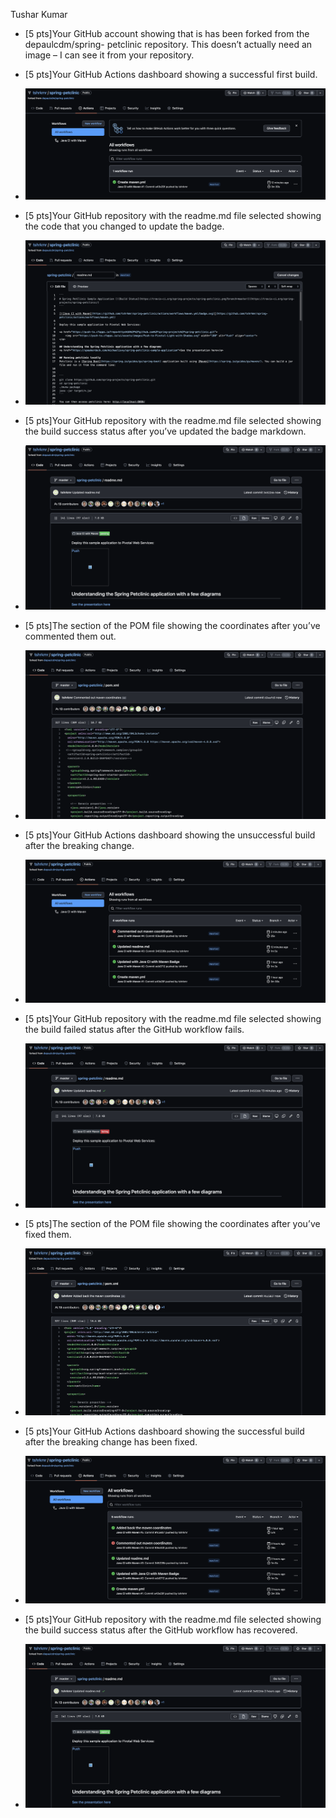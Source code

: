 
Tushar Kumar

- [5 pts]Your GitHub account showing that is has been forked from the depaulcdm/spring- petclinic repository. This doesn’t actually need an image – I can see it from your repository.


- [5 pts]Your GitHub Actions dashboard showing a successful first build.
- ![HW5_2](figures/HW5_2.png)

- [5 pts]Your GitHub repository with the readme.md file selected showing the code that you changed to update the badge.
- ![HW5_3](figures/HW5_3.png)

- [5 pts]Your GitHub repository with the readme.md file selected showing the build success status after you’ve updated the badge markdown.
- ![HW5_4](figures/HW5_4.png)

- [5 pts]The section of the POM file showing the coordinates after you’ve commented them out.
- ![HW5_5](figures/HW5_5.png)
- [5 pts]Your GitHub Actions dashboard showing the unsuccessful build after the breaking change.
- ![HW5_6](figures/HW5_6.png)

- [5 pts]Your GitHub repository with the readme.md file selected showing the build failed status after the GitHub workflow fails.
- ![HW5_7](figures/HW5_7.png)

- [5 pts]The section of the POM file showing the coordinates after you’ve fixed them.
- ![HW5_8](figures/HW5_8.png)

- [5 pts]Your GitHub Actions dashboard showing the successful build after the breaking change has been fixed.
- ![HW5_9](figures/HW5_9.png)

- [5 pts]Your GitHub repository with the readme.md file selected showing the build success status after the GitHub workflow has recovered.
- ![HW5_10](figures/HW5_10.png)
